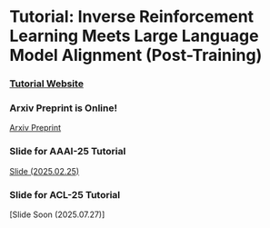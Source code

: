 # Tutorial: Inverse Reinforcement Learning Meets Large Language Model Alignment (Post-Training)

### [Tutorial Website](https://sites.google.com/view/irl-llm)


### Arxiv Preprint is Online!
[Arxiv Preprint](https://arxiv.org/pdf/2507.13158)

### Slide for AAAI-25 Tutorial 
[Slide (2025.02.25)](https://github.com/holarissun/InverseRLmeetsLLMs/blob/main/IRLxLLMs_Feb25.pdf)

### Slide for ACL-25 Tutorial
[Slide Soon (2025.07.27)]
